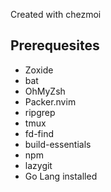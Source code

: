 Created with chezmoi

## Prerequesites

- Zoxide
- bat
- OhMyZsh
- Packer.nvim
- ripgrep
- tmux
- fd-find
- build-essentials
- npm
- lazygit
- Go Lang installed
